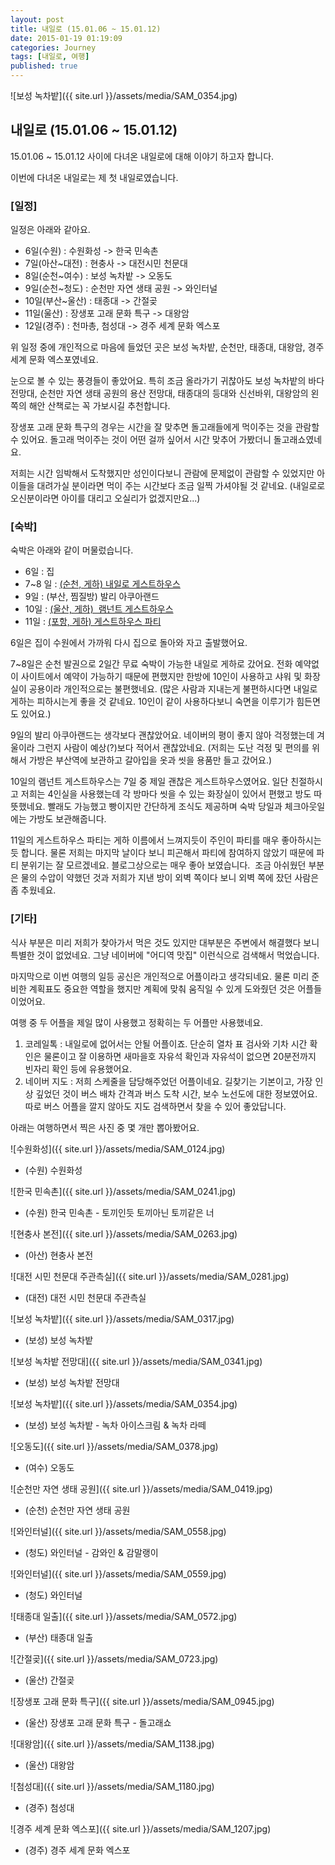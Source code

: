 ```yaml
---
layout: post
title: 내일로 (15.01.06 ~ 15.01.12)
date: 2015-01-19 01:19:09
categories: Journey
tags: [내일로, 여행]
published: true
---
```


![보성 녹차밭]({{ site.url }}/assets/media/SAM_0354.jpg)

## 내일로 (15.01.06 ~ 15.01.12)

15.01.06 ~ 15.01.12 사이에 다녀온 내일로에 대해 이야기 하고자 합니다.

이번에 다녀온 내일로는 제 첫 내일로였습니다.


### [일정]

일정은 아래와 같아요.

* 6일(수원) : 수원화성 -> 한국 민속촌
* 7일(아산~대전) : 현충사 -> 대전시민 천문대
* 8일(순천~여수) : 보성 녹차밭 -> 오동도
* 9일(순천~청도) : 순천만 자연 생태 공원 -> 와인터널
* 10일(부산~울산) : 태종대 -> 간절곶
* 11일(울산) : 장생포 고래 문화 특구 -> 대왕암
* 12일(경주) : 천마총, 첨성대 -> 경주 세계 문화 엑스포

위 일정 중에 개인적으로 마음에 들었던 곳은 보성 녹차밭, 순천만, 태종대, 대왕암, 경주 세계 문화 엑스포였네요.

눈으로 볼 수 있는 풍경들이 좋았어요. 특히 조금 올라가기 귀찮아도 보성 녹차밭의 바다 전망대, 순천만 자연 생태 공원의 용산 전망대, 태종대의 등대와 신선바위, 대왕암의 왼쪽의 해안 산책로는 꼭 가보시길 추천합니다.

장생포 고래 문화 특구의 경우는 시간을 잘 맞추면 돌고래들에게 먹이주는 것을 관람할 수 있어요. 돌고래 먹이주는 것이 어떤 걸까 싶어서 시간 맞추어 가봤더니 돌고래쇼였네요.

저희는 시간 임박해서 도착했지만 성인이다보니 관람에 문제없이 관람할 수 있었지만 아이들을 대려가실 분이라면 먹이 주는 시간보다 조금 일찍 가셔야될 것 같네요. (내일로로 오신분이라면 아이를 대리고 오실리가 없겠지만요...)

### [숙박]

숙박은 아래와 같이 머물렀습니다.

* 6일 : 집
* 7~8 일 : [(순천, 게하) 내일로 게스트하우스](http://guest.or.kr/)
* 9일 : (부산, 찜질방) 발리 아쿠아랜드
* 10일 : [(울산, 게하)  램넌트 게스트하우스](http://blog.naver.com/k2690312)
* 11일 : [(포항, 게하) 게스트하우스 파티](http://pohangjjong.blog.me/)

6일은 집이 수원에서 가까워 다시 집으로 돌아와 자고 출발했어요.

7~8일은 순천 발권으로 2일간 무료 숙박이 가능한 내일로 게하로 갔어요. 전화 예약없이 사이트에서 예약이 가능하기 때문에 편했지만 한방에 10인이 사용하고 샤워 및 화장실이 공용이라 개인적으로는 불편했네요. (많은 사람과 지내는게 불편하시다면 내일로 게하는 피하시는게 좋을 것 같네요. 10인이 같이 사용하다보니 숙면을 이루기가 힘든면도 있어요.)

9일의 발리 아쿠아랜드는 생각보다 괜찮았어요. 네이버의 평이 좋지 않아 걱정했는데 겨울이라 그런지 사람이 예상(?)보다 적어서 괜찮았네요. (저희는 도난 걱정 및 편의를 위해서 가방은 부산역에 보관하고 갈아입을 옷과 씻을 용품만 들고 갔어요.)

10일의 램넌트 게스트하우스는 7일 중 제일 괜찮은 게스트하우스였어요. 일단 친절하시고 저희는 4인실을 사용했는데 각 방마다 씻을 수 있는 화장실이 있어서 편했고 방도 따뜻했네요. 빨래도 가능했고 빵이지만 간단하게 조식도 제공하며 숙박 당일과 체크아웃일에는 가방도 보관해줍니다.

11일의 게스트하우스 파티는 게하 이름에서 느껴지듯이 주인이 파티를 매우 좋아하시는 듯 합니다. 물론 저희는 마지막 날이다 보니 피곤해서 파티에 참여하지 않았기 때문에 파티 분위기는 잘 모르겠네요. 블로그상으로는 매우 좋아 보였습니다.  조금 아쉬웠던 부분은 물의 수압이 약했던 것과 저희가 지낸 방이 외벽 쪽이다 보니 외벽 쪽에 잤던 사람은 좀 추웠네요.


### [기타]

식사 부분은 미리 저희가 찾아가서 먹은 것도 있지만 대부분은 주변에서 해결했다 보니 특별한 것이 없었네요. 그냥 네이버에 "어디역 맛집" 이런식으로 검색해서 먹었습니다.

마지막으로 이번 여행의 일등 공신은 개인적으로 어플이라고 생각되네요. 물론 미리 준비한 계획표도 중요한 역할을 했지만 계획에 맞춰 움직일 수 있게 도와줬던 것은 어플들이었어요.

여행 중 두 어플을 제일 많이 사용했고 정확히는 두 어플만 사용했네요.

  1. 코레일톡 : 내일로에 없어서는 안될 어플이죠. 단순히 열차 표 검사와 기차 시간 확인은 물론이고 잘 이용하면 새마을호 자유석 확인과 자유석이 없으면 20분전까지 빈자리 확인 등에 유용했어요.
  2. 네이버 지도 : 저희 스케줄을 담당해주었던 어플이네요. 길찾기는 기본이고, 가장 인상 깊었던 것이 버스 배차 간격과 버스 도착 시간, 보수 노선도에 대한 정보였어요. 따로 버스 어플을 깔지 않아도 지도 검색하면서 찾을 수 있어 좋았답니다.

아래는 여행하면서 찍은 사진 중 몇 개만 뽑아봤어요.


![수원화성]({{ site.url }}/assets/media/SAM_0124.jpg)

* (수원) 수원화성

![한국 민속촌]({{ site.url }}/assets/media/SAM_0241.jpg)

* (수원) 한국 민속촌 - 토끼인듯 토끼아닌 토끼같은 너

![현충사 본전]({{ site.url }}/assets/media/SAM_0263.jpg)

* (아산) 현충사 본전

![대전 시민 천문대 주관측실]({{ site.url }}/assets/media/SAM_0281.jpg)

* (대전) 대전 시민 천문대 주관측실

![보성 녹차밭]({{ site.url }}/assets/media/SAM_0317.jpg)

* (보성) 보성 녹차밭

![보성 녹차밭 전망대]({{ site.url }}/assets/media/SAM_0341.jpg)

* (보성) 보성 녹차밭 전망대

![보성 녹차밭]({{ site.url }}/assets/media/SAM_0354.jpg)

* (보성) 보성 녹차밭 - 녹차 아이스크림 & 녹차 라떼

![오동도]({{ site.url }}/assets/media/SAM_0378.jpg)

* (여수) 오동도

![순천만 자연 생태 공원]({{ site.url }}/assets/media/SAM_0419.jpg)

* (순천) 순천만 자연 생태 공원

![와인터널]({{ site.url }}/assets/media/SAM_0558.jpg)

* (청도) 와인터널 - 감와인 & 감말랭이

![와인터널]({{ site.url }}/assets/media/SAM_0559.jpg)

* (청도) 와인터널

![태종대 일출]({{ site.url }}/assets/media/SAM_0572.jpg)

* (부산) 태종대 일출

![간절곶]({{ site.url }}/assets/media/SAM_0723.jpg)

* (울산) 간절곶

![장생포 고래 문화 특구]({{ site.url }}/assets/media/SAM_0945.jpg)

* (울산) 장생포 고래 문화 특구 - 돌고래쇼

![대왕암]({{ site.url }}/assets/media/SAM_1138.jpg)

* (울산) 대왕암

![첨성대]({{ site.url }}/assets/media/SAM_1180.jpg)

* (경주) 첨성대

![경주 세계 문화 엑스포]({{ site.url }}/assets/media/SAM_1207.jpg)

* (경주) 경주 세계 문화 엑스포



